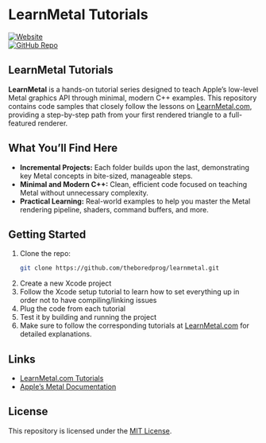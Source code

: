 # LearnMetal Tutorials

[![Website](https://img.shields.io/badge/learnmetal.com-000000?style=for-the-badge&logo=apple&logoColor=white)](https://www.learnmetal.com/)  
[![GitHub Repo](https://img.shields.io/badge/github.com/theboredprog/learnmetal-181717?style=for-the-badge&logo=github&logoColor=white)](https://github.com/theboredprog/learnmetal)

## LearnMetal Tutorials

**LearnMetal** is a hands-on tutorial series designed to teach Apple’s low-level Metal graphics API through minimal, modern C++ examples. This repository contains code samples that closely follow the lessons on [LearnMetal.com](https://www.learnmetal.com/), providing a step-by-step path from your first rendered triangle to a full-featured renderer.

## What You’ll Find Here

- **Incremental Projects:** Each folder builds upon the last, demonstrating key Metal concepts in bite-sized, manageable steps.  
- **Minimal and Modern C++:** Clean, efficient code focused on teaching Metal without unnecessary complexity.  
- **Practical Learning:** Real-world examples to help you master the Metal rendering pipeline, shaders, command buffers, and more.

## Getting Started

1. Clone the repo:
   ```bash
   git clone https://github.com/theboredprog/learnmetal.git
   ```
2. Create a new Xcode project
3. Follow the Xcode setup tutorial to learn how to set everything up in order not to have compiling/linking issues
4. Plug the code from each tutorial
5. Test it by building and running the project
6. Make sure to follow the corresponding tutorials at [LearnMetal.com](https://www.learnmetal.com/) for detailed explanations.

## Links

- [LearnMetal.com Tutorials](https://www.learnmetal.com/)  
- [Apple’s Metal Documentation](https://developer.apple.com/metal/)  

## License

This repository is licensed under the [MIT License](LICENSE).
